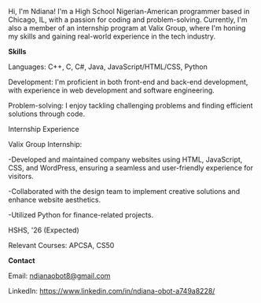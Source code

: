 
Hi, I'm Ndiana!
I'm a High School Nigerian-American programmer based in Chicago, IL, with a passion for coding and problem-solving. Currently, I'm also a member of an internship program at Valix Group, where I'm honing my skills and gaining real-world experience in the tech industry.

**Skills**

Languages: C++, C, C#, Java, JavaScript/HTML/CSS, Python

Development: I'm proficient in both front-end and back-end development, with experience in web development and software engineering.

Problem-solving: I enjoy tackling challenging problems and finding efficient solutions through code.

Internship Experience

Valix Group Internship: 

-Developed and maintained company websites using HTML, JavaScript, CSS, and WordPress, ensuring a seamless and user-friendly experience for visitors.

-Collaborated with the design team to implement creative solutions and enhance website aesthetics.

-Utilized Python for finance-related projects.

HSHS, '26 (Expected)

Relevant Courses: APCSA, CS50

**Contact**

Email: ndianaobot8@gmail.com

LinkedIn: https://www.linkedin.com/in/ndiana-obot-a749a8228/
